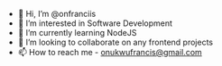- 👋 Hi, I’m @onfranciis
- 👀 I’m interested in Software Development
- 🌱 I’m currently learning NodeJS
- 💞️ I’m looking to collaborate on any frontend projects
- 📫 How to reach me - onukwufrancis@gmail.com

<!---
onfrancis/onfrancis is a ✨ special ✨ repository because its `README.md` (this file) appears on your GitHub profile.
You can click the Preview link to take a look at your changes.
--->
